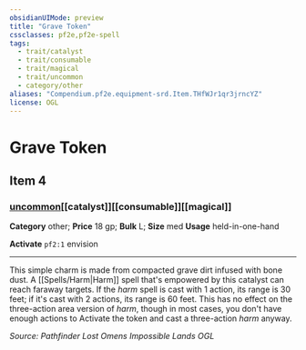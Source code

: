 ```yaml
---
obsidianUIMode: preview
title: "Grave Token"
cssclasses: pf2e,pf2e-spell
tags:
  - trait/catalyst
  - trait/consumable
  - trait/magical
  - trait/uncommon
  - category/other
aliases: "Compendium.pf2e.equipment-srd.Item.THfWJr1qr3jrncYZ"
license: OGL
---
```

# Grave Token
## Item 4
### [uncommon](uncommon "Uncommon Rarity Trait")[[catalyst]][[consumable]][[magical]]

**Category** other; 
**Price** 18 gp; 
**Bulk** L; **Size** med
**Usage** held-in-one-hand

**Activate** `pf2:1` envision

* * *

This simple charm is made from compacted grave dirt infused with bone dust. A [[Spells/Harm|Harm]] spell that's empowered by this catalyst can reach faraway targets. If the _harm_ spell is cast with 1 action, its range is 30 feet; if it's cast with 2 actions, its range is 60 feet. This has no effect on the three-action area version of _harm_, though in most cases, you don't have enough actions to Activate the token and cast a three-action _harm_ anyway.

*Source: Pathfinder Lost Omens Impossible Lands*
*OGL*